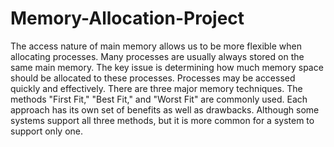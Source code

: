 # Memory-Allocation-Project
The access nature of main memory allows us to be more flexible when allocating processes. Many processes are usually always stored on the same main memory. The key issue is determining how much memory space should be allocated to these processes. Processes may be accessed quickly and effectively. There are three major memory techniques. The methods  "First Fit," "Best Fit," and "Worst Fit" are commonly used. Each approach has its own set of benefits as well as drawbacks. Although some systems support all three methods, but it is more common for a system to support only one.
